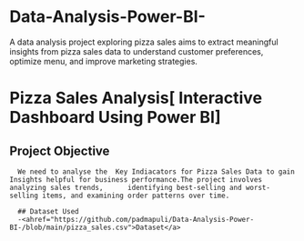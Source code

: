 # Data-Analysis-Power-BI-
A data analysis project exploring pizza sales aims to extract meaningful insights from pizza sales data to understand customer preferences, optimize menu, and improve marketing strategies.
# Pizza Sales Analysis[ Interactive Dashboard Using Power BI]
## Project Objective
      We need to analyse the  Key Indiacators for Pizza Sales Data to gain Insights helpful for business performance.The project involves analyzing sales trends,      identifying best-selling and worst-selling items, and examining order patterns over time.

      ## Dataset Used
      -<ahref="https://github.com/padmapuli/Data-Analysis-Power-BI-/blob/main/pizza_sales.csv">Dataset</a>
